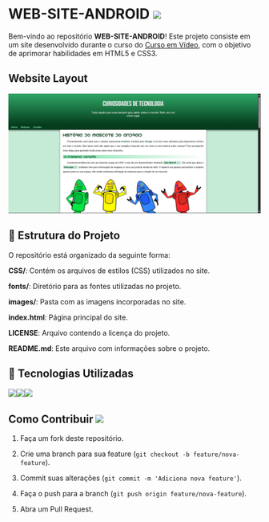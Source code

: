 # WEB-SITE-ANDROID <img src="https://user-images.githubusercontent.com/74038190/212281763-e6ecd7ef-c4aa-45b6-a97c-f33f6bb592bd.gif" width="40">

Bem-vindo ao repositório **WEB-SITE-ANDROID**! Este projeto consiste em um site desenvolvido durante o curso do <a href="https://www.cursoemvideo.com">Curso em Vídeo</a>, com o objetivo de aprimorar habilidades em HTML5 e CSS3.

## Website Layout

<img src="images/images-readme/Captura de tela 2025-03-24 081347.png">

## 📂 Estrutura do Projeto

O repositório está organizado da seguinte forma:

**CSS/**: Contém os arquivos de estilos (CSS) utilizados no site.

**fonts/**: Diretório para as fontes utilizadas no projeto.

**images/**: Pasta com as imagens incorporadas no site.

**index.html**: Página principal do site.

**LICENSE**: Arquivo contendo a licença do projeto.

**README.md**: Este arquivo com informações sobre o projeto.

## 🎨 Tecnologias Utilizadas

<img src="https://user-images.githubusercontent.com/74038190/212257454-16e3712e-945a-4ca2-b238-408ad0bf87e6.gif" width="100"><img src="https://github.com/Anmol-Baranwal/Cool-GIFs-For-GitHub/assets/74038190/29fd6286-4e7b-4d6c-818f-c4765d5e39a9" width="100"><img src="https://github.com/Anmol-Baranwal/Cool-GIFs-For-GitHub/assets/74038190/67f477ed-6624-42da-99f0-1a7b1a16eecb" width="100">

## Como Contribuir <img src="https://user-images.githubusercontent.com/74038190/212281775-b468df30-4edc-4bf8-a4ee-f52e1aaddc86.gif" width="60">

1. Faça um fork deste repositório.​

2. Crie uma branch para sua feature (`git checkout -b feature/nova-feature`).​

3. Commit suas alterações (`git commit -m 'Adiciona nova feature'`).​

4. Faça o push para a branch (`git push origin feature/nova-feature`).​

5. Abra um Pull Request.